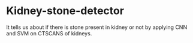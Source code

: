 # Kidney-stone-detector
It tells us about if there is stone present in kidney or not by applying CNN and SVM on CTSCANS of kidneys.

